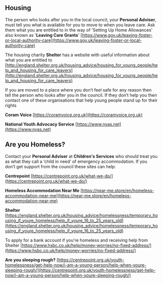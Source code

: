 
## Housing

The person who looks after you in the local council, your **Personal Adviser**, must tell you what is available for you to move to when you leave care. Ask them what you are entitled to in the way of  'Setting Up Home Allowances' also known as '**Leaving Care Grants**'
[https://www.gov.uk/leaving-foster-or-local-authority-care](https://www.gov.uk/leaving-foster-or-local-authority-care)

The housing charity **Shelter** has a website with useful information about what you are entitled to
[http://england.shelter.org.uk/housing_advice/housing_for_young_people/help_and_housing_for_care_leavers](http://england.shelter.org.uk/housing_advice/housing_for_young_people/help_and_housing_for_care_leavers)

If you are moved to a place where you don’t feel safe for any reason then tell the person who looks after you in the council. If they don’t help you then contact one of these organisations that help young people stand up for their rights

**Coram Voice** [https://coramvoice.org.uk](https://coramvoice.org.uk)

**National Youth Advocacy Service** [https://www.nyas.net](https://www.nyas.net)

## Are you Homeless?

Contact your **Personal Adviser** at **Children's Services** who should treat you as what they call a ‘child in need’ of emergency accommodation. If you don’t get support from the council these sites can help:

**Centrepoint** [https://centrepoint.org.uk/what-we-do/](https://centrepoint.org.uk/what-we-do/)


**Homeless Accommodation Near Me**  [https://near-me.store/en/homeless-accommodation-near-me](https://near-me.store/en/homeless-accommodation-near-me)


**Shelter**  [https://england.shelter.org.uk/housing_advice/homelessness/temporary_housing_if_youre_homeless/help_if_youre_16_to_25_years_old](https://england.shelter.org.uk/housing_advice/homelessness/temporary_housing_if_youre_homeless/help_if_youre_16_to_25_years_old)

To apply for a bank account if you're homeless and receiving help from Shelter [https://www.hsbc.co.uk/help/money-worries/no-fixed-address/](https://www.hsbc.co.uk/help/money-worries/no-fixed-address/)


**Are you sleeping rough?** 
[https://centrepoint.org.uk/youth-homelessness/get-help-now/i-am-a-young-person/help-when-youre-sleeping-rough/](https://centrepoint.org.uk/youth-homelessness/get-help-now/i-am-a-young-person/help-when-youre-sleeping-rough/)
